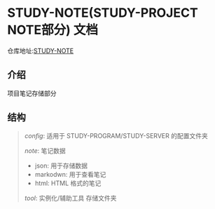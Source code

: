 # STUDY-NOTE(STUDY-PROJECT NOTE部分) 文档

仓库地址:[STUDY-NOTE](/study-note/)

## 介绍

项目笔记存储部分

## 结构

> *config*: 适用于 STUDY-PROGRAM/STUDY-SERVER 的配置文件夹
>
> *note*: 笔记数据
>
>- json: 用于存储数据
>- markodwn: 用于查看笔记
>- html: HTML 格式的笔记
>
> *tool*: 实例化/辅助工具 存储文件夹
